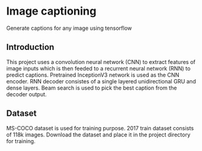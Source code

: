 # Image captioning
Generate captions for any image using tensorflow

## Introduction
This project uses a convolution neural network (CNN) to extract features of image inputs which is then feeded to a recurrent neural network (RNN) to predict captions. 
Pretrained InceptionV3 network is used as the CNN encoder. RNN decoder consistes of a single layered unidirectional GRU and dense layers. Beam search is used to pick the best caption from the decoder output.

## Dataset
MS-COCO dataset is used for training purpose. 2017 train dataset consists of 118k images. Download the dataset and place it in the project directory for training.
